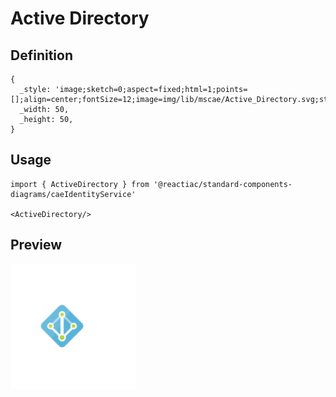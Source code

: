 # Active Directory

## Definition

```
{
  _style: 'image;sketch=0;aspect=fixed;html=1;points=[];align=center;fontSize=12;image=img/lib/mscae/Active_Directory.svg;strokeColor=none;',
  _width: 50,
  _height: 50,
}
```

## Usage

```
import { ActiveDirectory } from '@reactiac/standard-components-diagrams/caeIdentityService'

<ActiveDirectory/>
```

## Preview

<img src="./active-directory.png" width="200"/>
